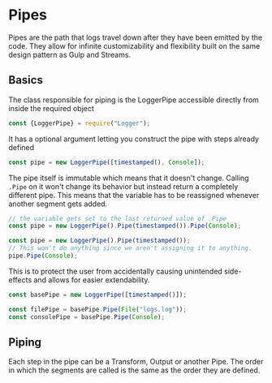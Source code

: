 # Pipes
Pipes are the path that logs travel down after they have been emitted by the code. They allow for infinite customizability and flexibility built on the same design pattern as Gulp and Streams.

## Basics
The class responsible for piping is the LoggerPipe accessible directly from inside the required object
```javascript
const {LoggerPipe} = require("Logger");
```
It has a optional argument letting you construct the pipe with steps already defined
```javascript
const pipe = new LoggerPipe([timestamped(), Console]);
```
The pipe itself is immutable which means that it doesn't change. Calling `.Pipe` on it won't change its behavior but instead return a completely different pipe. This means that the variable has to be reassigned whenever another segment gets added.
```javascript
// the variable gets set to the last returned value of .Pipe
const pipe = new LoggerPipe().Pipe(timestamped()).Pipe(Console);

const pipe = new LoggerPipe().Pipe(timestamped());
// This won't do anything since we aren't assigning it to anything.
pipe.Pipe(Console);
```
This is to protect the user from accidentally causing unintended side-effects and allows for easier extendability.

```javascript
const basePipe = new LoggerPipe([timestamped()]);

const filePipe = basePipe.Pipe(File("logs.log"));
const consolePipe = basePipe.Pipe(Console);
```

## Piping
Each step in the pipe can be a Transform, Output or another Pipe. The order in which the segments are called is the same as the order they are defined. 

